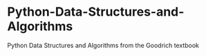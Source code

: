 # Python-Data-Structures-and-Algorithms
Python Data Structures and Algorithms from the Goodrich textbook
